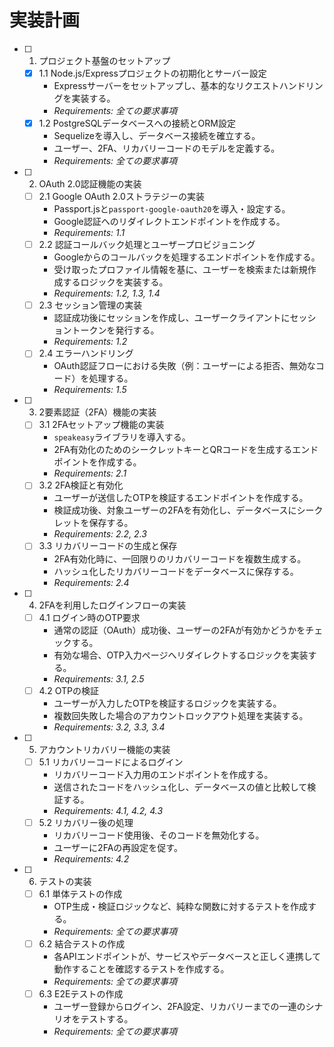 # 実装計画

- [ ] 1. プロジェクト基盤のセットアップ
  - [x] 1.1 Node.js/Expressプロジェクトの初期化とサーバー設定
    - Expressサーバーをセットアップし、基本的なリクエストハンドリングを実装する。
    - _Requirements: 全ての要求事項_
  - [x] 1.2 PostgreSQLデータベースへの接続とORM設定
    - Sequelizeを導入し、データベース接続を確立する。
    - ユーザー、2FA、リカバリーコードのモデルを定義する。
    - _Requirements: 全ての要求事項_

- [ ] 2. OAuth 2.0認証機能の実装
  - [ ] 2.1 Google OAuth 2.0ストラテジーの実装
    - Passport.jsと`passport-google-oauth20`を導入・設定する。
    - Google認証へのリダイレクトエンドポイントを作成する。
    - _Requirements: 1.1_
  - [ ] 2.2 認証コールバック処理とユーザープロビジョニング
    - Googleからのコールバックを処理するエンドポイントを作成する。
    - 受け取ったプロファイル情報を基に、ユーザーを検索または新規作成するロジックを実装する。
    - _Requirements: 1.2, 1.3, 1.4_
  - [ ] 2.3 セッション管理の実装
    - 認証成功後にセッションを作成し、ユーザークライアントにセッショントークンを発行する。
    - _Requirements: 1.2_
  - [ ] 2.4 エラーハンドリング
    - OAuth認証フローにおける失敗（例：ユーザーによる拒否、無効なコード）を処理する。
    - _Requirements: 1.5_

- [ ] 3. 2要素認証（2FA）機能の実装
  - [ ] 3.1 2FAセットアップ機能の実装
    - `speakeasy`ライブラリを導入する。
    - 2FA有効化のためのシークレットキーとQRコードを生成するエンドポイントを作成する。
    - _Requirements: 2.1_
  - [ ] 3.2 2FA検証と有効化
    - ユーザーが送信したOTPを検証するエンドポイントを作成する。
    - 検証成功後、対象ユーザーの2FAを有効化し、データベースにシークレットを保存する。
    - _Requirements: 2.2, 2.3_
  - [ ] 3.3 リカバリーコードの生成と保存
    - 2FA有効化時に、一回限りのリカバリーコードを複数生成する。
    - ハッシュ化したリカバリーコードをデータベースに保存する。
    - _Requirements: 2.4_

- [ ] 4. 2FAを利用したログインフローの実装
  - [ ] 4.1 ログイン時のOTP要求
    - 通常の認証（OAuth）成功後、ユーザーの2FAが有効かどうかをチェックする。
    - 有効な場合、OTP入力ページへリダイレクトするロジックを実装する。
    - _Requirements: 3.1, 2.5_
  - [ ] 4.2 OTPの検証
    - ユーザーが入力したOTPを検証するロジックを実装する。
    - 複数回失敗した場合のアカウントロックアウト処理を実装する。
    - _Requirements: 3.2, 3.3, 3.4_

- [ ] 5. アカウントリカバリー機能の実装
  - [ ] 5.1 リカバリーコードによるログイン
    - リカバリーコード入力用のエンドポイントを作成する。
    - 送信されたコードをハッシュ化し、データベースの値と比較して検証する。
    - _Requirements: 4.1, 4.2, 4.3_
  - [ ] 5.2 リカバリー後の処理
    - リカバリーコード使用後、そのコードを無効化する。
    - ユーザーに2FAの再設定を促す。
    - _Requirements: 4.2_

- [ ] 6. テストの実装
  - [ ] 6.1 単体テストの作成
    - OTP生成・検証ロジックなど、純粋な関数に対するテストを作成する。
    - _Requirements: 全ての要求事項_
  - [ ] 6.2 結合テストの作成
    - 各APIエンドポイントが、サービスやデータベースと正しく連携して動作することを確認するテストを作成する。
    - _Requirements: 全ての要求事項_
  - [ ] 6.3 E2Eテストの作成
    - ユーザー登録からログイン、2FA設定、リカバリーまでの一連のシナリオをテストする。
    - _Requirements: 全ての要求事項_